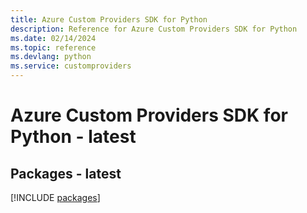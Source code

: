```yaml
---
title: Azure Custom Providers SDK for Python
description: Reference for Azure Custom Providers SDK for Python
ms.date: 02/14/2024
ms.topic: reference
ms.devlang: python
ms.service: customproviders
---
```

# Azure Custom Providers SDK for Python - latest
## Packages - latest
[!INCLUDE [packages](custom-providers-index.md)]